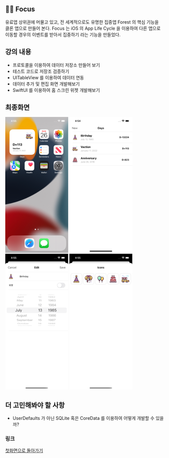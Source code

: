 ## 🧑‍🎓 Focus
유료앱 상위권에 머물고 있고, 전 세계적으로도 유명한 집중앱 Forest 의 핵심 기능을 클론 앱으로 만들어 본다.
Focus 는 iOS 의 App Life Cycle 을 이용하여 다른 앱으로 이동할 경우의 이벤트를 받아서 집중하기 라는 기능을 만들었다.

## 강의 내용
- 프로토콜을 이용하여 데이터 저장소 만들어 보기
- 테스트 코드로 저장조 검증하기
- UITableView 를 이용하여 데이터 연동
- 데이터 추가 및 편집 화면 개발해보기
- SwiftUI 를 이용하여 홈 스크린 위젯 개발해보기

## 최종화면
<img width="200" alt="최종화면 1" src="Screenshots/4.png"/> <img width="200" alt="최종화면 1" src="Screenshots/1.png"/>
<img width="200" alt="최종화면 1" src="Screenshots/2.png"/> <img width="200" alt="최종화면 1" src="Screenshots/3.png"/> 

## 더 고민해봐야 할 사항
- UserDefaults 가 아닌 SQLite 혹은 CoreData 를 이용하여 어떻게 개발할 수 있을까?

### 링크
[첫화면으로 돌아가기](https://github.com/iwill-hwang/fastcampus-ios)
